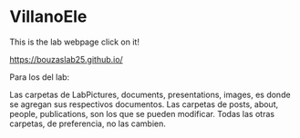# VillanoEle

This is the lab webpage click on it!

https://bouzaslab25.github.io/


Para los del lab:

Las carpetas de LabPictures, documents, presentations, images, es donde se agregan sus respectivos documentos. 
Las carpetas de posts, about, people, publications, son los que se pueden modificar.
Todas las otras carpetas, de preferencia, no las cambien. 

